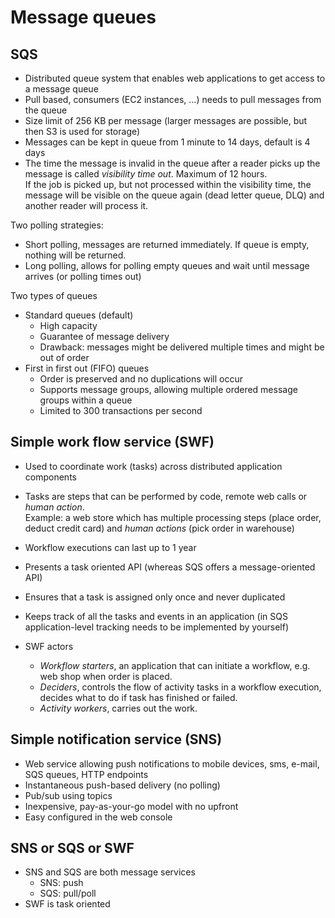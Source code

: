 # Message queues

## SQS

- Distributed queue system that enables web applications to get access to a message queue
- Pull based, consumers (EC2 instances, …) needs to pull messages from the queue
- Size limit of 256 KB per message (larger messages are possible, but then S3 is used for storage)
- Messages can be kept in queue from 1 minute to 14 days, default is 4 days
- The time the message is invalid in the queue after a reader picks up the message is called _visibility time out_. Maximum of 12 hours.  
  If the job is picked up, but not processed within the visibility time, the message will be visible on the queue again (dead letter queue, DLQ) and another reader will process it.

Two polling strategies:

- Short polling, messages are returned immediately. If queue is empty, nothing will be returned.
- Long polling, allows for polling empty queues and wait until message arrives (or polling times out)

Two types of queues

- Standard queues (default)
  - High capacity
  - Guarantee of message delivery
  - Drawback: messages might be delivered multiple times and might be out of order
- First in first out (FIFO) queues
  - Order is preserved and no duplications will occur
  - Supports message groups, allowing multiple ordered message groups within a queue
  - Limited to 300 transactions per second

## Simple work flow service (SWF)

- Used to coordinate work (tasks) across distributed application components
- Tasks are steps that can be performed by code, remote web calls or _human action_.  
  Example: a web store which has multiple processing steps (place order, deduct credit card) and _human actions_ (pick order in warehouse)
- Workflow executions can last up to 1 year
- Presents a task oriented API (whereas SQS offers a message-oriented API)
- Ensures that a task is assigned only once and never duplicated
- Keeps track of all the tasks and events in an application (in SQS application-level tracking needs to be implemented by yourself)

- SWF actors
  - _Workflow starters_, an application that can initiate a workflow, e.g. web shop when order is placed.
  - _Deciders_, controls the flow of activity tasks in a workflow execution, decides what to do if task has finished or failed.
  - _Activity workers_, carries out the work.

## Simple notification service (SNS)

- Web service allowing push notifications to mobile devices, sms, e-mail, SQS queues, HTTP endpoints
- Instantaneous push-based delivery (no polling)
- Pub/sub using topics
- Inexpensive, pay-as-your-go model with no upfront
- Easy configured in the web console

## SNS or SQS or SWF

- SNS and SQS are both message services
  - SNS: push
  - SQS: pull/poll
- SWF is task oriented
